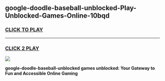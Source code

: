 
## google-doodle-baseball-unblocked-Play-Unblocked-Games-Online-10bqd
<h3>
<a href="https://premium76.site?title=google-doodle-baseball-unblocked&ref=25A">CLICK TO PLAY</a></h3>
<hr>

<h3>
<a href="https://premium76.site?title=google-doodle-baseball-unblocked&ref=25A">CLICK 2 PLAY</a>
  
</h3>

<a href="https://premium76.site?title=google-doodle-baseball-unblocked&ref=25A"><img src="https://clearcache.store/games.png"></a>


**google-doodle-baseball-unblocked games unblocked: Your Gateway to Fun and Accessible Online Gaming**
